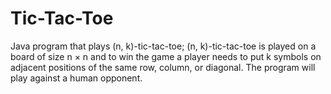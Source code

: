 Tic-Tac-Toe
=================

Java program that plays (n, k)-tic-tac-toe; (n, k)-tic-tac-toe is played on a board of size n × n and to win the game a player needs to put k symbols on adjacent positions of the same row, column, or diagonal. The program will play against a human opponent.

